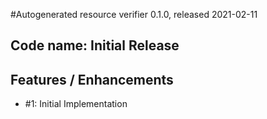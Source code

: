 #Autogenerated resource verifier 0.1.0, released 2021-02-11

## Code name: Initial Release

## Features / Enhancements

* #1: Initial Implementation
